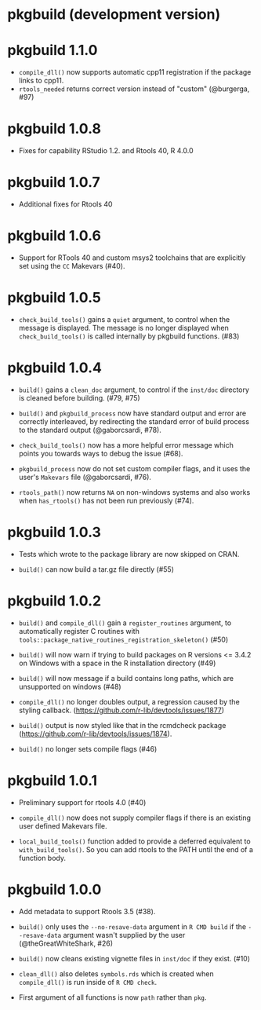 # pkgbuild (development version)

# pkgbuild 1.1.0

* `compile_dll()` now supports automatic cpp11 registration if the package links to cpp11.
* `rtools_needed` returns correct version instead of "custom" (@burgerga, #97)

# pkgbuild 1.0.8

* Fixes for capability RStudio 1.2. and Rtools 40, R 4.0.0

# pkgbuild 1.0.7

* Additional fixes for Rtools 40

# pkgbuild 1.0.6

* Support for RTools 40 and custom msys2 toolchains that are explicitly set
  using the `CC` Makevars (#40).

# pkgbuild 1.0.5

* `check_build_tools()` gains a `quiet` argument, to control when the message
  is displayed. The message is no longer displayed when `check_build_tools()`
  is called internally by pkgbuild functions. (#83)

# pkgbuild 1.0.4

* `build()` gains a `clean_doc` argument, to control if the `inst/doc`
  directory is cleaned before building. (#79, #75)

* `build()` and `pkgbuild_process` now have standard output and error are
  correctly interleaved, by redirecting the standard error of build process
  to the standard output (@gaborcsardi, #78).

* `check_build_tools()` now has a more helpful error message which points you
  towards ways to debug the issue (#68).

* `pkgbuild_process` now do not set custom compiler flags, and it uses
  the user's `Makevars` file (@gaborcsardi, #76).

* `rtools_path()` now returns `NA` on non-windows systems and also works when
  `has_rtools()` has not been run previously (#74).

# pkgbuild 1.0.3

* Tests which wrote to the package library are now skipped on CRAN.

* `build()` can now build a tar.gz file directly (#55)

# pkgbuild 1.0.2

* `build()` and `compile_dll()` gain a `register_routines` argument, to
  automatically register C routines with
  `tools::package_native_routines_registration_skeleton()` (#50)

* `build()` will now warn if trying to build packages on R versions <= 3.4.2 on
  Windows with a space in the R installation directory (#49)

* `build()` will now message if a build contains long paths, which are unsupported on windows
  (#48)

* `compile_dll()` no longer doubles output, a regression caused by the styling callback.
  (https://github.com/r-lib/devtools/issues/1877)

* `build()` output is now styled like that in the rcmdcheck package
  (https://github.com/r-lib/devtools/issues/1874).

* `build()` no longer sets compile flags (#46)

# pkgbuild 1.0.1

* Preliminary support for rtools 4.0 (#40)

* `compile_dll()` now does not supply compiler flags if there is an existing
  user defined Makevars file.

* `local_build_tools()` function added to provide a deferred equivalent to
  `with_build_tools()`. So you can add rtools to the PATH until the end of a
  function body.

# pkgbuild 1.0.0

* Add metadata to support Rtools 3.5 (#38).

* `build()` only uses the `--no-resave-data` argument in `R CMD build`
  if the `--resave-data` argument wasn't supplied by the user
  (@theGreatWhiteShark, #26)

* `build()` now cleans existing vignette files in `inst/doc` if they exist. (#10)

* `clean_dll()` also deletes `symbols.rds` which is created when `compile_dll()`
  is run inside of `R CMD check`.

* First argument of all functions is now `path` rather than `pkg`.




